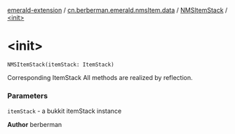 [emerald-extension](../../index.md) / [cn.berberman.emerald.nmsItem.data](../index.md) / [NMSItemStack](index.md) / [&lt;init&gt;](.)

# &lt;init&gt;

`NMSItemStack(itemStack: ItemStack)`

Corresponding ItemStack
All methods are realized by reflection.

### Parameters

`itemStack` - a bukkit itemStack instance

**Author**
berberman

